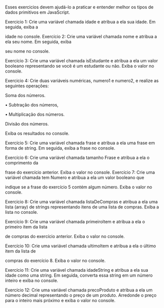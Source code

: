 Esses exercicios devem ajudá-lo a praticar e entender melhor os tipos de dados primitivos em JavaScript.

Exercicio 1: Crie uma variável chamada idade e atribua a ela sua idade. Em seguida, exiba a

idade no console. Exercício 2: Crie uma variável chamada nome e atribua a ela seu nome. Em seguida, exiba

seu nome no console.

Exercício 3: Crie uma variável chamada isEstudante e atribua a ela um valor booleano representando se você é um estudante ou não. Exiba o valor no console.

Exercicio 4: Crie duas variáveis numéricas, numero1 e numero2, e realize as seguintes operações:

Soma dos números.

• Subtração dos números,

• Multiplicação dos números.

Divisão dos números.

Exiba os resultados no console.

Exercício 5: Crie uma variável chamada frase e atribua a ela uma frase em forma de string. Em seguida, exiba a frase no console.

Exercício 6: Crie uma variável chamada tamanho Frase e atribua a ela o comprimento da

frase do exercício anterior. Exiba o valor no console. Exercício 7: Crie uma variável chamada tem Numero e atribua a ela um valor booleano que

indique se a frase do exercício 5 contém algum número. Exiba o valor no console.

Exercicio 8: Crie uma variável chamada listaDeCompras e atribua a ela uma lista (array) de strings representando itens de uma lista de compras. Exiba a lista no console.

Exercício 9: Crie uma variável chamada primeiroltem e atribua a ela o primeiro item da lista

de compras do exercício anterior. Exiba o valor no console.

Exercício 10: Crie uma variável chamada ultimoltem e atribua a ela o último item da lista de

compras do exercício 8. Exiba o valor no console.

Exercício 11: Crie uma variável chamada idadeString e atribua a ela sua idade como uma string. Em seguida, converta essa string em um número inteiro e exiba no console.

Exercício 12: Crie uma variável chamada precoProduto e atribua a ela um número decimal representando o preço de um produto. Arredonde o preço para o inteiro mais próximo e exiba o valor no console.
